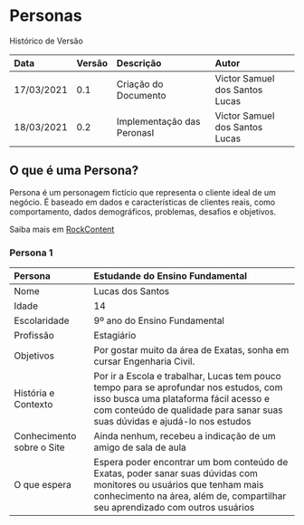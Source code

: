 # Personas 

Histórico de Versão 

| Data | Versão | Descrição | Autor |
| :--- | :--- | :--- | :--- |
| 17/03/2021 | 0.1 | Criação do Documento | Victor Samuel dos Santos Lucas |
| 18/03/2021 | 0.2 | Implementação das PeronasI | Victor Samuel dos Santos Lucas |

## O que é uma Persona?

Persona é um personagem fictício que representa o cliente ideal de um negócio. É baseado em dados e características de clientes reais, como comportamento, dados demográficos, problemas, desafios e objetivos.

Saiba mais em [RockContent](https://rockcontent.com/br/blog/personas/)

### Persona 1

| Persona | Estudande do Ensino Fundamental |
| :--- | :--- | 
| Nome | Lucas dos Santos |
| Idade | 14 |
| Escolaridade | 9º ano do Ensino Fundamental|
| Profissão | Estagiário |
| Objetivos | Por gostar muito da área de Exatas, sonha em cursar Engenharia Civil. |
| História e Contexto | Por ir a Escola e trabalhar, Lucas tem pouco tempo para se aprofundar nos estudos, com isso busca uma plataforma fácil acesso e com conteúdo de qualidade para sanar suas suas dúvidas e ajudá-lo nos estudos |
| Conhecimento sobre o Site | Ainda nenhum, recebeu a indicação de um amigo de sala de aula |
| O que espera | Espera poder encontrar um bom conteúdo de Exatas, poder sanar suas dúvidas com monitores ou usuários que tenham mais conhecimento na área, além de, compartilhar seu aprendizado com outros usuários |

